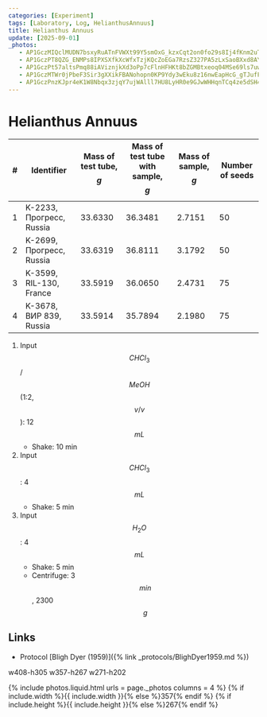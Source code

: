 ```yaml
---
categories: [Experiment]
tags: [Laboratory, Log, HelianthusAnnuus]
title: Helianthus Annuus
update: [2025-09-01]
_photos:
   - AP1GczMIQclMUDN7bsxyRuATnFVWXt99Y5smOxG_kzxCqt2on0fo29s8Ij4fKnm2uTr_mieQSOgbVkTFthLzhwqA4xqEzyvgPH_1L1Zv78sfO_Zn11FOpN-vxluGtRDBU8CPxTb3hC90SLiNEps0mB3wMYwWoQ
   - AP1GczPT8QZG_ENMPs8IPXSXfkXcWfxTzjKQcZoEGa7RzsZ327PA5zLxSaoBXxd8AYxa3Yre5Wn2WMAHo_OdDzReMZMy0M1zUgmLJPWLfznmr88atW7ZCbWgbsY-fo0YKQ23bc28CKH7EywIHdTC3Q8lsFu0FA
   - AP1GczPt57altsPmq88iAViznjkXd3oPp7cFlnHFHKt8bZGMBtxeoq04MSe69ls7uwJqE_k3L4crGNVwUz8AnxKaQ5O4DK_2I3PV77y-Y2zXotMxMbfo-N6hDVd8OQUJQxEWGE40AHi1pSLHXMxoUbjRZFrILg
   - AP1GczMTWr0jPbeF3Sir3gXXikFBANohopn0KP9Ydy3wEku8z16nwEapHcG_gTJufFp6mxxGonnFfp2h93Y4A8UazrzAYPkArYyMBfH__Spc9KDAHtsX49ipApG7ldMnLH4bf94ThPRTMpA4eOBVXTd-I-Ms2w
   - AP1GczPnzKJpr4eK1W8Nbqx3zjqY7ujWAlll7HU8LyHR0e9GJwWHHqnTCq4ze5dSH45dlb9Yl2j8Go6bmuEGHnyB4ZKyhlbRDHWOVg31WH7vt5z8J-qhT-Ewyx51mKm-fiAuiA2tfB3h6lvtL97M15bOncRHTg
---
```


# Helianthus Annuus

| #   | Identifier               | Mass of test tube, $$g$$ | Mass of test tube with sample, $$g$$ | Mass of sample, $$g$$ | Number of seeds |
| --- | ------------------------ | ------------------------ | ------------------------------------ | --------------------- | --------------- |
| 1   | K-2233, Прогресс, Russia | 33.6330                  | 36.3481                              | 2.7151                | 50              |
| 2   | K-2699, Прогресс, Russia | 33.6319                  | 36.8111                              | 3.1792                | 50              |
| 3   | K-3599, RIL-130, France  | 33.5919                  | 36.0650                              | 2.4731                | 75              |
| 4   | K-3678, ВИР 839, Russia  | 33.5914                  | 35.7894                              | 2.1980                | 75              |

1. Input $$CHCl_3$$/$$MeOH$$ (1:2, $$v/v$$): 12 $$mL$$
   * Shake: 10 min
2. Input $$CHCl_3$$: 4 $$mL$$
   * Shake: 5 min
3. Input $$H_2O$$: 4 $$mL$$
   * Shake: 5 min
   * Centrifuge: 3 $$min$$, 2300 $$g$$

## Links

* Protocol [Bligh Dyer (1959)]({% link _protocols/BlighDyer1959.md %})

w408-h305
w357-h267
w271-h202

{% include photos.liquid.html urls = page._photos columns = 4 %}
{% if include.width %}{{ include.width }}{% else %}357{% endif %}
{% if include.height %}{{ include.height }}{% else %}267{% endif %}
